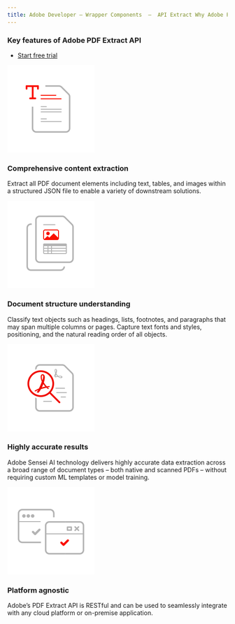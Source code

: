 ```yaml
---
title: Adobe Developer — Wrapper Components  —  API Extract Why Adobe PDF Extract API
---
```



<DCSummaryBlock slots="heading, buttons" theme="lightest" buttonPositionRight  className="heading-align" />

### Key features of Adobe PDF Extract API

* [Start free trial](/document-services/apis/interstitial/?api=pdf-extract-api)

<TextBlock slots="image, heading, text" width="25%" theme="lightest" className="align-left icon-xl-size padding-top-zero horizontal-align-heading" />

![EMPTY_ALT](../../images/comprehensive-content-extraction.svg)

### Comprehensive content extraction

Extract all PDF document elements including text, tables, and images within a structured JSON file to enable a variety of downstream solutions.

<TextBlock slots="image, heading, text" width="25%" theme="lightest"  className="align-left icon-xl-size padding-top-zero horizontal-align-heading"/>

![EMPTY_ALT](../../images/document-structure-understanding.svg)

### Document structure understanding

Classify text objects such as headings, lists, footnotes, and paragraphs that may span multiple columns or pages. Capture text fonts and styles, positioning, and the natural reading order of all objects.

<TextBlock slots="image, heading, text" width="25%" theme="lightest"  className="align-left icon-xl-size padding-top-zero horizontal-align-heading"/>

![EMPTY_ALT](../../images/high-fidelity.svg)

### Highly accurate results

Adobe Sensei AI technology delivers highly accurate data extraction across a broad range of document types – both native and scanned PDFs – without requiring custom ML templates or model training.

<TextBlock slots="image, heading, text" width="25%" theme="lightest"  className="align-left icon-xl-size padding-top-zero horizontal-align-heading"/>

![EMPTY_ALT](../../images/platform-agnostic.svg)

### Platform agnostic

Adobe’s PDF Extract API is RESTful and can be used to seamlessly integrate with any cloud platform or on-premise application.
